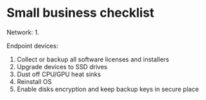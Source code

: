 # Small business checklist

Network:
1.

Endpoint devices:
1. Collect or backup all software licenses and installers
2. Upgrade devices to SSD drives
3. Dust off CPU/GPU heat sinks
4. Reinstall OS
5. Enable disks encryption and keep backup keys in secure place
